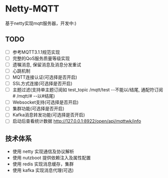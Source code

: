# Netty-MQTT
基于netty实现mqtt服务器，开发中:)

## TODO
- [ ] 参考MQTT3.1.1规范实现
- [ ] 完整的QoS服务质量等级实现
- [ ] 遗嘱消息, 保留消息及消息分发重试
- [ ] 心跳机制
- [ ] MQTT连接认证(可选择是否开启)
- [ ] SSL方式连接(可选择是否开启)
- [ ] 主题过滤(支持单主题订阅如 test_topic /mqtt/test --不能以/结尾, 通配符订阅 # /mqtt/# --以#结尾)
- [ ] Websocket支持(可选择是否开启)
- [ ] 集群功能(可选择是否开启)
- [ ] Kafka消息转发功能(可选择是否开启)
- [ ] 启动后查看统计数据 http://127.0.0.1:8922/open/api/mqttwk/info

## 技术体系
* 使用 netty 实现通信及协议解析
* 使用 nutzboot 提供依赖注入及属性配置
* 使用 redis 实现消息缓存，集群
* 使用 kafka 实现消息代理(可选)
